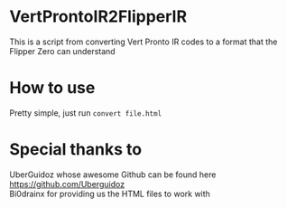 # VertProntoIR2FlipperIR
This is a script from converting Vert Pronto IR codes to a format that the Flipper Zero can understand

# How to use
Pretty simple, just run ```convert file.html```

# Special thanks to
UberGuidoz whose awesome Github can be found here https://github.com/Uberguidoz  
Bi0drainx for providing us the HTML files to work with
